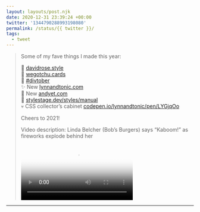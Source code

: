 ```yaml
---
layout: layouts/post.njk
date: 2020-12-31 23:39:24 +00:00
twitter: '1344790288993198080'
permalink: /status/{{ twitter }}/
tags: 
  - tweet
---
```


> Some of my fave things I made this year:
> 
> 👕 [davidrose.style](https://davidrose.style)  
> 💌 [wegotchu.cards](https://wegotchu.cards)  
> 🎃 [#divtober](https://twitter.com/hashtag/divtober)  
> ✨ New [lynnandtonic.com](https://lynnandtonic.com)  
> 🌲 New [andyet.com](https://andyet.com)  
> 📄 [stylestage.dev/styles/manual](https://stylestage.dev/styles/manual/)  
> 💀 CSS collector’s cabinet [codepen.io/lynnandtonic/pen/LYGjqOo](https://codepen.io/lynnandtonic/pen/LYGjqOo)
> 
> Cheers to 2021!
> 
> <p class="sr-only">Video description: Linda Belcher (Bob’s Burgers) says “Kaboom!” as fireworks explode behind her</p>
> 
> <video controls loop preload="metadata" poster="/img/EqmnbZUUcAAfcQA.jpg"><source src="/img/1344790288993198080-EqmnbZUUcAAfcQA.mp4">Your browser does not support the video tag.</video>

---
